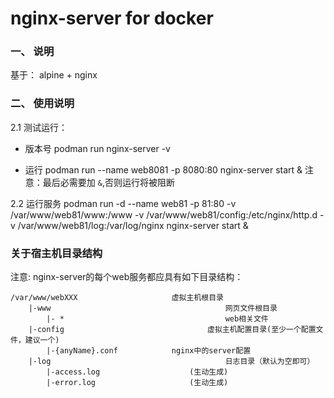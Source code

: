 # nginx-server for docker


### 一、 说明

基于： alpine + nginx


### 二、 使用说明

2.1 测试运行：

* 版本号
podman run nginx-server -v

* 运行
podman run --name web8081 -p 8080:80 nginx-server start &
注意：最后必需要加 `&`,否则运行将被阻断


2.2 运行服务
podman run -d --name web81 -p 81:80 -v /var/www/web81/www:/www -v /var/www/web81/config:/etc/nginx/http.d -v /var/www/web81/log:/var/log/nginx  nginx-server start &


### 关于宿主机目录结构
注意: nginx-server的每个web服务都应具有如下目录结构：
```
/var/www/webXXX						虚拟主机根目录
	|-www										网页文件根目录
		|- * 									web相关文件
	|-config								虚拟主机配置目录(至少一个配置文件，建议一个)
		|-{anyName}.conf			nginx中的server配置
	|-log										日志目录（默认为空即可）
		|-access.log 					(生动生成)
		|-error.log 					(生动生成)

```


